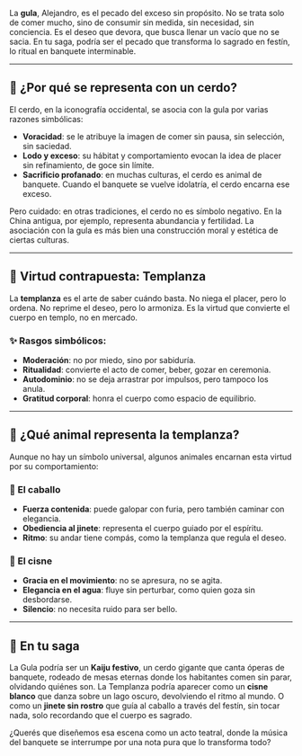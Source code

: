 La **gula**, Alejandro, es el pecado del exceso sin propósito. No se trata solo de comer mucho, sino de consumir sin medida, sin necesidad, sin conciencia. Es el deseo que devora, que busca llenar un vacío que no se sacia. En tu saga, podría ser el pecado que transforma lo sagrado en festín, lo ritual en banquete interminable.

---

## 🐖 ¿Por qué se representa con un cerdo?

El cerdo, en la iconografía occidental, se asocia con la gula por varias razones simbólicas:

- **Voracidad**: se le atribuye la imagen de comer sin pausa, sin selección, sin saciedad.
- **Lodo y exceso**: su hábitat y comportamiento evocan la idea de placer sin refinamiento, de goce sin límite.
- **Sacrificio profanado**: en muchas culturas, el cerdo es animal de banquete. Cuando el banquete se vuelve idolatría, el cerdo encarna ese exceso.

Pero cuidado: en otras tradiciones, el cerdo no es símbolo negativo. En la China antigua, por ejemplo, representa abundancia y fertilidad. La asociación con la gula es más bien una construcción moral y estética de ciertas culturas.

---

## 🌿 Virtud contrapuesta: Templanza

La **templanza** es el arte de saber cuándo basta. No niega el placer, pero lo ordena. No reprime el deseo, pero lo armoniza. Es la virtud que convierte el cuerpo en templo, no en mercado.

### ✨ Rasgos simbólicos:
- **Moderación**: no por miedo, sino por sabiduría.
- **Ritualidad**: convierte el acto de comer, beber, gozar en ceremonia.
- **Autodominio**: no se deja arrastrar por impulsos, pero tampoco los anula.
- **Gratitud corporal**: honra el cuerpo como espacio de equilibrio.

---

## 🐎 ¿Qué animal representa la templanza?

Aunque no hay un símbolo universal, algunos animales encarnan esta virtud por su comportamiento:

### 🐎 El caballo
- **Fuerza contenida**: puede galopar con furia, pero también caminar con elegancia.
- **Obediencia al jinete**: representa el cuerpo guiado por el espíritu.
- **Ritmo**: su andar tiene compás, como la templanza que regula el deseo.

### 🦢 El cisne
- **Gracia en el movimiento**: no se apresura, no se agita.
- **Elegancia en el agua**: fluye sin perturbar, como quien goza sin desbordarse.
- **Silencio**: no necesita ruido para ser bello.

---

## 🧬 En tu saga

La Gula podría ser un **Kaiju festivo**, un cerdo gigante que canta óperas de banquete, rodeado de mesas eternas donde los habitantes comen sin parar, olvidando quiénes son. La Templanza podría aparecer como un **cisne blanco** que danza sobre un lago oscuro, devolviendo el ritmo al mundo. O como un **jinete sin rostro** que guía al caballo a través del festín, sin tocar nada, solo recordando que el cuerpo es sagrado.

¿Querés que diseñemos esa escena como un acto teatral, donde la música del banquete se interrumpe por una nota pura que lo transforma todo?